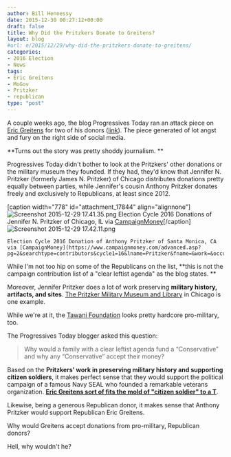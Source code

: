 ```yaml
---
author: Bill Hennessy
date: 2015-12-30 00:27:12+00:00
draft: false
title: Why Did the Pritzkers Donate to Greitens?
layout: blog
#url: e/2015/12/29/why-did-the-pritzkers-donate-to-greitens/
categories:
- 2016 Election
- News
tags:
- Eric Greitens
- MoGov
- Pritzker
- republican
type: "post"
---
```


A couple weeks ago, the blog Progressives Today ran an attack piece on [Eric Greitens](https://hennessysview.com/2015/07/14/eric-greitens-shocking-revelation-could-shatter-peoples-faith/) for two of his donors ([link](https://www.progressivestoday.com/greitens-funded-by-enviro-nut-brother-and-transgender-cousin-of-obama-official/)). The piece generated of lot angst and fury on the right side of social media.

**Turns out the story was pretty shoddy journalism. **

Progressives Today didn't bother to look at the Pritzkers' other donations or the military museum they founded. If they had, they'd know that Jennifer N. Pritzker (formerly James N. Pritzker) of Chicago distributes donations pretty equally between parties, while Jennifer's cousin Anthony Pritzker donates freely and exclusively to Republicans, at least since 2012.

[caption width="778" id="attachment_17844" align="alignnone"]![Screenshot 2015-12-29 17.41.35.png](https://hennessysview.com/wp-content/uploads/2015/12/Screenshot-2015-12-29-17.41.35.png)
Election Cycle 2016 Donations of Jennifer N. Pritzker of Chicago, IL via [CampaignMoney](https://www.campaignmoney.com/advanced.asp?pg=2&searchtype=contributors&cycle1=16&lname=Pritzker&fname=&work=&occup=&zipcodes=&fdate=&tdate=&state=&cycle2=16&cmtetype=&cmtename=&cmteorg=&igc=&cmteparty=&cycle3=16&cndoffice=&cndtype=&cndlname=&cndfname=&cndstate=&cndparty=&orderby=&reccnt=83&recamt=1004123)[/caption]![Screenshot 2015-12-29 17.42.11.png](https://hennessysview.com/wp-content/uploads/2015/12/Screenshot-2015-12-29-17.42.11.png)





    Election Cycle 2016 Donation of Anthony Pritzker of Santa Monica, CA via [CampaignMoney](https://www.campaignmoney.com/advanced.asp?pg=2&searchtype=contributors&cycle1=16&lname=Pritzker&fname=&work=&occup=&zipcodes=&fdate=&tdate=&state=&cycle2=16&cmtetype=&cmtename=&cmteorg=&igc=&cmteparty=&cycle3=16&cndoffice=&cndtype=&cndlname=&cndfname=&cndstate=&cndparty=&orderby=&reccnt=83&recamt=1004123)



While I'm not too hip on some of the Republicans on the list, **this is not the campaign contribution list of a "clear leftist agenda" as the blog states. **

Moreover, Jennifer Pritzker does a lot of work preserving **military history, artifacts, and sites**. [The Pritzker Military Museum and Library](https://www.pritzkermilitary.org/) in Chicago is one example.

While we're at it, the [Tawani Foundation](https://www.tawanifoundation.org/) looks pretty hardcore pro-military, too.

The Progressives Today blogger asked this question:



> Why would a family with a clear leftist agenda fund a “Conservative” and why any “Conservative” accept their money?



Based on the **Pritzkers' work in preserving military history and supporting citizen soldiers**, it makes perfect sense that they would support the political campaign of a famous Navy SEAL who founded a remarkable veterans organization. [**Eric Greitens sort of fits the mold of "citizen soldier" to a T**](https://hennessysview.com/2015/07/14/eric-greitens-shocking-revelation-could-shatter-peoples-faith/).

Likewise, being a generous Republican donor, it makes sense that Anthony Pritzker would support Republican Eric Greitens.

Why would Greitens accept donations from pro-military, Republican donors?

Hell, why wouldn't he?




